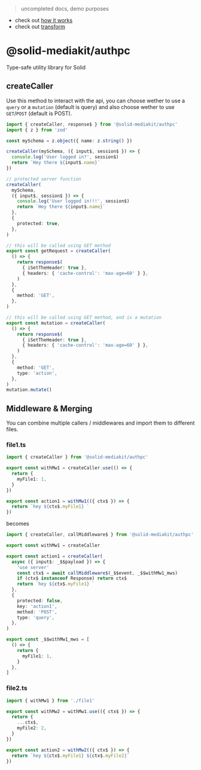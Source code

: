 > uncompleted docs, demo purposes

- check out [how it works](./Testing.md)
- check out [transform](./transform.md)

# @solid-mediakit/authpc

Type-safe utility library for Solid

## createCaller

Use this method to interact with the api, you can choose wether to use a `query` or a `mutation` (default is query) and also choose wether to use `GET`/`POST` (default is POST).

```ts
import { createCaller, response$ } from '@solid-mediakit/authpc'
import { z } from 'zod'

const mySchema = z.object({ name: z.string() })

createCaller(mySchema, ({ input$, session$ }) => {
  console.log('User logged in?', session$)
  return `Hey there ${input$.name}`
})

// protected server function
createCaller(
  mySchema,
  ({ input$, session$ }) => {
    console.log('User logged in!!!', session$)
    return `Hey there ${input$.name}`
  },
  {
    protected: true,
  },
)

// this will be called using GET method
export const getRequest = createCaller(
  () => {
    return response$(
      { iSetTheHeader: true },
      { headers: { 'cache-control': 'max-age=60' } },
    )
  },
  {
    method: 'GET',
  },
)

// this will be called using GET method, and is a mutation
export const mutation = createCaller(
  () => {
    return response$(
      { iSetTheHeader: true },
      { headers: { 'cache-control': 'max-age=60' } },
    )
  },
  {
    method: 'GET',
    type: 'action',
  },
)
mutation.mutate()
```

## Middleware & Merging

You can combine multiple callers / middlewares and import them to different files.

### file1.ts

```ts
import { createCaller } from '@solid-mediakit/authpc'

export const withMw1 = createCaller.use(() => {
  return {
    myFile1: 1,
  }
})

export const action1 = withMw1(({ ctx$ }) => {
  return `hey ${ctx$.myFile1} `
})
```

becomes

```ts
import { createCaller, callMiddleware$ } from '@solid-mediakit/authpc'

export const withMw1 = createCaller

export const action1 = createCaller(
  async ({ input$: _$$payload }) => {
    'use server'
    const ctx$ = await callMiddleware$(_$$event, _$$withMw1_mws)
    if (ctx$ instanceof Response) return ctx$
    return `hey ${ctx$.myFile1} `
  },
  {
    protected: false,
    key: 'action1',
    method: 'POST',
    type: 'query',
  },
)

export const _$$withMw1_mws = [
  () => {
    return {
      myFile1: 1,
    }
  },
]
```

### file2.ts

```ts
import { withMw1 } from './file1'

export const withMw2 = withMw1.use(({ ctx$ }) => {
  return {
    ...ctx$,
    myFile2: 2,
  }
})

export const action2 = withMw2(({ ctx$ }) => {
  return `hey ${ctx$.myFile1} ${ctx$.myFile2}`
})
```
